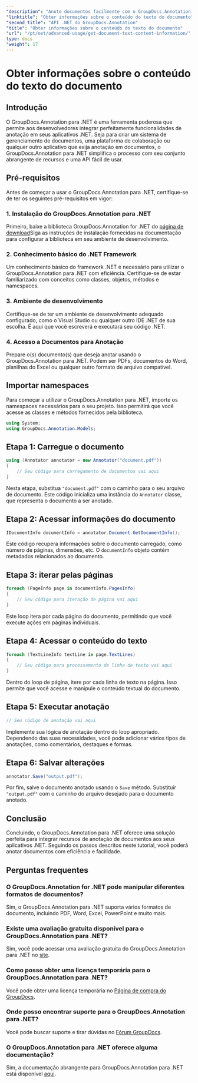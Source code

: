 ```yaml
---
"description": "Anote documentos facilmente com o GroupDocs.Annotation para .NET. Integre funcionalidades de anotação aos seus aplicativos .NET sem esforço."
"linktitle": "Obter informações sobre o conteúdo do texto do documento"
"second_title": "API .NET do GroupDocs.Annotation"
"title": "Obter informações sobre o conteúdo do texto do documento"
"url": "/pt/net/advanced-usage/get-document-text-content-information/"
type: docs
"weight": 17
---
```


# Obter informações sobre o conteúdo do texto do documento

## Introdução
O GroupDocs.Annotation para .NET é uma ferramenta poderosa que permite aos desenvolvedores integrar perfeitamente funcionalidades de anotação em seus aplicativos .NET. Seja para criar um sistema de gerenciamento de documentos, uma plataforma de colaboração ou qualquer outro aplicativo que exija anotação em documentos, o GroupDocs.Annotation para .NET simplifica o processo com seu conjunto abrangente de recursos e uma API fácil de usar.
## Pré-requisitos
Antes de começar a usar o GroupDocs.Annotation para .NET, certifique-se de ter os seguintes pré-requisitos em vigor:
### 1. Instalação do GroupDocs.Annotation para .NET
Primeiro, baixe a biblioteca GroupDocs.Annotation for .NET do [página de download](https://releases.groupdocs.com/annotation/net/)Siga as instruções de instalação fornecidas na documentação para configurar a biblioteca em seu ambiente de desenvolvimento.
### 2. Conhecimento básico do .NET Framework
Um conhecimento básico do framework .NET é necessário para utilizar o GroupDocs.Annotation para .NET com eficiência. Certifique-se de estar familiarizado com conceitos como classes, objetos, métodos e namespaces.
### 3. Ambiente de desenvolvimento
Certifique-se de ter um ambiente de desenvolvimento adequado configurado, como o Visual Studio ou qualquer outro IDE .NET de sua escolha. É aqui que você escreverá e executará seu código .NET.
### 4. Acesso a Documentos para Anotação
Prepare o(s) documento(s) que deseja anotar usando o GroupDocs.Annotation para .NET. Podem ser PDFs, documentos do Word, planilhas do Excel ou qualquer outro formato de arquivo compatível.

## Importar namespaces
Para começar a utilizar o GroupDocs.Annotation para .NET, importe os namespaces necessários para o seu projeto. Isso permitirá que você acesse as classes e métodos fornecidos pela biblioteca.
```csharp
using System;
using GroupDocs.Annotation.Models;
```
## Etapa 1: Carregue o documento
```csharp
using (Annotator annotator = new Annotator("document.pdf"))
{
    // Seu código para carregamento de documentos vai aqui
}
```
Nesta etapa, substitua `"document.pdf"` com o caminho para o seu arquivo de documento. Este código inicializa uma instância do `Annotator` classe, que representa o documento a ser anotado.
## Etapa 2: Acessar informações do documento
```csharp
IDocumentInfo documentInfo = annotator.Document.GetDocumentInfo();
```
Este código recupera informações sobre o documento carregado, como número de páginas, dimensões, etc. O `documentInfo` objeto contém metadados relacionados ao documento.
## Etapa 3: iterar pelas páginas
```csharp
foreach (PageInfo page in documentInfo.PagesInfo)
{
    // Seu código para iteração de página vai aqui
}
```
Este loop itera por cada página do documento, permitindo que você execute ações em páginas individuais.
## Etapa 4: Acessar o conteúdo do texto
```csharp
foreach (TextLineInfo textLine in page.TextLines)
{
    // Seu código para processamento de linha de texto vai aqui
}
```
Dentro do loop de página, itere por cada linha de texto na página. Isso permite que você acesse e manipule o conteúdo textual do documento.
## Etapa 5: Executar anotação
```csharp
// Seu código de anotação vai aqui
```
Implemente sua lógica de anotação dentro do loop apropriado. Dependendo das suas necessidades, você pode adicionar vários tipos de anotações, como comentários, destaques e formas.
## Etapa 6: Salvar alterações
```csharp
annotator.Save("output.pdf");
```
Por fim, salve o documento anotado usando o `Save` método. Substituir `"output.pdf"` com o caminho do arquivo desejado para o documento anotado.

## Conclusão
Concluindo, o GroupDocs.Annotation para .NET oferece uma solução perfeita para integrar recursos de anotação de documentos aos seus aplicativos .NET. Seguindo os passos descritos neste tutorial, você poderá anotar documentos com eficiência e facilidade.
## Perguntas frequentes
### O GroupDocs.Annotation for .NET pode manipular diferentes formatos de documentos?
Sim, o GroupDocs.Annotation para .NET suporta vários formatos de documento, incluindo PDF, Word, Excel, PowerPoint e muito mais.
### Existe uma avaliação gratuita disponível para o GroupDocs.Annotation para .NET?
Sim, você pode acessar uma avaliação gratuita do GroupDocs.Annotation para .NET no [site](https://releases.groupdocs.com/).
### Como posso obter uma licença temporária para o GroupDocs.Annotation para .NET?
Você pode obter uma licença temporária no [Página de compra do GroupDocs](https://purchase.groupdocs.com/temporary-license/).
### Onde posso encontrar suporte para o GroupDocs.Annotation para .NET?
Você pode buscar suporte e tirar dúvidas no [Fórum GroupDocs](https://forum.groupdocs.com/c/annotation/10).
### O GroupDocs.Annotation para .NET oferece alguma documentação?
Sim, a documentação abrangente para GroupDocs.Annotation para .NET está disponível [aqui](https://tutorials.groupdocs.com/annotation/net/).